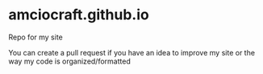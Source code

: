 # amciocraft.github.io

Repo for my site

You can create a pull request if you have an idea to improve my site or the way my code is organized/formatted
